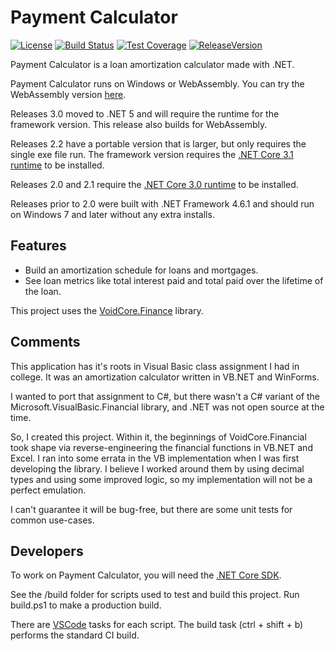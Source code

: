 # Payment Calculator

[![License](https://img.shields.io/github/license/void-type/PaymentCalculator.svg)](https://github.com/void-type/PaymentCalculator/blob/main/LICENSE.txt)
[![Build Status](https://img.shields.io/azure-devops/build/void-type/VoidCore/19.svg)](https://dev.azure.com/void-type/VoidCore/_build/latest?definitionId=19&branchName=main)
[![Test Coverage](https://img.shields.io/azure-devops/coverage/void-type/VoidCore/19.svg)](https://dev.azure.com/void-type/VoidCore/_build/latest?definitionId=19&branchName=main)
[![ReleaseVersion](https://img.shields.io/github/release/void-type/PaymentCalculator.svg)](https://github.com/void-type/PaymentCalculator/releases)

Payment Calculator is a loan amortization calculator made with .NET.

Payment Calculator runs on Windows or WebAssembly. You can try the WebAssembly version [here](https://void-type.net/payment_calculator).

Releases 3.0 moved to .NET 5 and will require the runtime for the framework version. This release also builds for WebAssembly.

Releases 2.2 have a portable version that is larger, but only requires the single exe file run. The framework version requires the [.NET Core 3.1 runtime](https://dotnet.microsoft.com/download/dotnet-core/3.1) to be installed.

Releases 2.0 and 2.1 require the [.NET Core 3.0 runtime](https://dotnet.microsoft.com/download/dotnet-core/3.0) to be installed.

Releases prior to 2.0 were built with .NET Framework 4.6.1 and should run on Windows 7 and later without any extra installs.

## Features

* Build an amortization schedule for loans and mortgages.
* See loan metrics like total interest paid and total paid over the lifetime of the loan.

This project uses the [VoidCore.Finance](https://github.com/void-type/VoidCore) library.

## Comments

This application has it's roots in Visual Basic class assignment I had in college. It was an amortization calculator written in VB.NET and WinForms.

I wanted to port that assignment to C#, but there wasn't a C# variant of the Microsoft.VisualBasic.Financial library, and .NET was not open source at the time.

So, I created this project. Within it, the beginnings of VoidCore.Financial took shape via reverse-engineering the financial functions in VB.NET and Excel. I ran into some errata in the VB implementation when I was first developing the library. I believe I worked around them by using decimal types and using some improved logic, so my implementation will not be a perfect emulation.

I can't guarantee it will be bug-free, but there are some unit tests for common use-cases.

## Developers

To work on Payment Calculator, you will need the [.NET Core SDK](https://dotnet.microsoft.com/download).

See the /build folder for scripts used to test and build this project. Run build.ps1 to make a production build.

There are [VSCode](https://code.visualstudio.com/) tasks for each script. The build task (ctrl + shift + b) performs the standard CI build.
